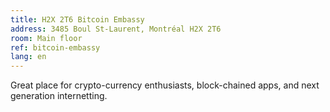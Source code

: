```yaml
---
title: H2X 2T6 Bitcoin Embassy
address: 3485 Boul St-Laurent, Montréal H2X 2T6
room: Main floor
ref: bitcoin-embassy
lang: en
---
```

Great place for crypto-currency enthusiasts, block-chained apps, and next generation internetting.
